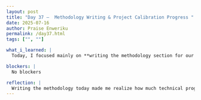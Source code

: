 ```yaml
---
layout: post
title: "Day 37 –  Methodology Writing & Project Calibration Progress "
date: 2025-07-16
author: Praise Enweriku
permalink: /day37.html
tags: ["", ""]

what_i_learned: |
  Today, I focused mainly on **writing the methodology section for our research paper**. I documented our sensor calibration process, the steps we took to connect and integrate each sensor with the ESP32, and how we set up our machine learning models for classifying water quality data. Writing out these details helped me better understand the importance of clearly explaining technical procedures for publication. I also learned that describing methodologies requires being specific about equipment, data preprocessing steps, and code implementation so that other researchers can replicate or build upon our work in the future.

blockers: |
  No blockers

reflection: |
  Writing the methodology today made me realize how much technical progress we have made over the past few weeks. Seeing all the steps laid out reminded me that even small contributions each day add up to meaningful achievements. It also motivated me to focus more on improving calibration tomorrow so that our documented methods lead to strong and reliable results. As a team today, we continued **testing our turbidity and pH sensors with updated calibration code** and organized parts of our research paper draft. We also reviewed our machine learning dataset formatting to prepare for training new models once we have cleaner sensor data.
---
```

